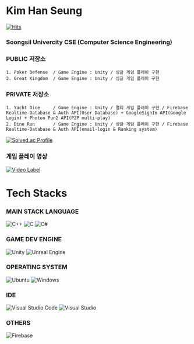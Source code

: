 # Kim Han Seung
[![Hits](https://hits.seeyoufarm.com/api/count/incr/badge.svg?url=https%3A%2F%2Fgithub.com%2FKor-HanS&count_bg=%230007FF&title_bg=%23555555&icon=&icon_color=%23FF0000&title=hits&edge_flat=false)](https://hits.seeyoufarm.com)

### Soongsil Univercity CSE (Computer Science Engineering)
###  PUBLIC 저장소  
    1. Poker Defense  / Game Engine : Unity / 싱글 게임 플레이 구현
    2. Great Kingdom  / Game Engine : Unity / 싱글 게임 플레이 구현

###  PRIVATE 저장소  
    1. Yacht Dice     / Game Engine : Unity / 멀티 게임 플레이 구현 / Firebase Realtime-Database & Auth API(User Database) + GoogleSignIn API(Google Login) + Photon Pun2 API(P2P multi-play)
    2. Dino Run       / Game Engine : Unity / 싱글 게임 플레이 구현 / Firebase Realtime-Database & Auth API(email-login & Ranking system)

[![Solved.ac Profile](http://mazassumnida.wtf/api/v2/generate_badge?boj=hanking302)](https://solved.ac/hanking302/)

### 게임 플레이 영상
[![Video Label](http://img.youtube.com/vi/KTIGlyd_Uak/0.jpg)](https://youtu.be/KTIGlyd_Uak)


<div><h1> Tech Stacks</h1></div>

### MAIN STACK LANGUAGE
![C++](https://img.shields.io/badge/c++-%2300599C.svg?style=for-the-badge&logo=c%2B%2B&logoColor=white)
![C](https://img.shields.io/badge/c-%2300599C.svg?style=for-the-badge&logo=c&logoColor=white)
![C#](https://img.shields.io/badge/c%23-%23239120.svg?style=for-the-badge&logo=c-sharp&logoColor=white)

### GAME DEV ENGINE
![Unity](https://img.shields.io/badge/unity-%23000000.svg?style=for-the-badge&logo=unity&logoColor=white)
![Unreal Engine](https://img.shields.io/badge/unrealengine-%23313131.svg?style=for-the-badge&logo=unrealengine&logoColor=white)

### OPERATING SYSTEM
![Ubuntu](https://img.shields.io/badge/Ubuntu-E95420?style=for-the-badge&logo=ubuntu&logoColor=white)
![Windows](https://img.shields.io/badge/Windows-0078D6?style=for-the-badge&logo=windows&logoColor=white)

### IDE 

![Visual Studio Code](https://img.shields.io/badge/Visual%20Studio%20Code-007ACC?style=for-the-badg&logo=Visual%20Studio%20Code&logoColor=white)
![Visual Studio](https://img.shields.io/badge/Visual%20Studio-5C2D91.svg?style=for-the-badge&logo=visual-studio&logoColor=white)

### OTHERS
![Firebase](https://img.shields.io/badge/Firebase-039BE5?style=for-the-badge&logo=Firebase&logoColor=white)
